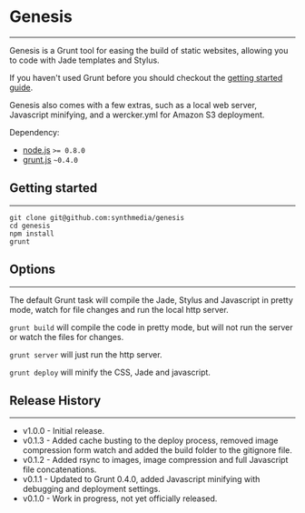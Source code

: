 # Genesis
---

Genesis is a Grunt tool for easing the build of static websites, allowing you to code with Jade templates and Stylus.

If you haven't used Grunt before you should checkout the [getting started guide](http://gruntjs.com/getting-started).

Genesis also comes with a few extras, such as a local web server, Javascript minifying, and a wercker.yml for Amazon S3 deployment.

Dependency:
  - [node.js](http://nodejs.org) `>= 0.8.0`
  - [grunt.js](http://gruntjs.com) `~0.4.0`

## Getting started
---

```
git clone git@github.com:synthmedia/genesis
cd genesis
npm install
grunt
```

## Options
---

The default Grunt task will compile the Jade, Stylus and Javascript in pretty mode, watch for file changes and run the local http server.

`grunt build` will compile the code in pretty mode, but will not run the server or watch the files for changes.

`grunt server` will just run the http server.

`grunt deploy` will minify the CSS, Jade and javascript.

## Release History
---

* v1.0.0 - Initial release.
* v0.1.3 - Added cache busting to the deploy process, removed image compression form watch and added the build folder to the gitignore file.
* v0.1.2 - Added rsync to images, image compression and full Javascript file concatenations.
* v0.1.1 - Updated to Grunt 0.4.0, added Javascript minifying with debugging and deployment settings.
* v0.1.0 - Work in progress, not yet officially released.
